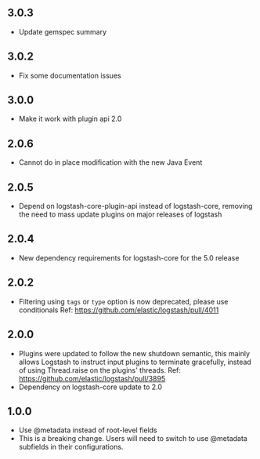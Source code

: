 ## 3.0.3
  - Update gemspec summary

## 3.0.2
  - Fix some documentation issues

## 3.0.0
 - Make it work with plugin api 2.0

## 2.0.6
  - Cannot do in place modification with the new Java Event

## 2.0.5
  - Depend on logstash-core-plugin-api instead of logstash-core, removing the need to mass update plugins on major releases of logstash

## 2.0.4
  - New dependency requirements for logstash-core for the 5.0 release

## 2.0.2
 - Filtering using `tags` or `type` option is now deprecated, please use conditionals Ref: https://github.com/elastic/logstash/pull/4011

## 2.0.0
 - Plugins were updated to follow the new shutdown semantic, this mainly allows Logstash to instruct input plugins to terminate gracefully, 
   instead of using Thread.raise on the plugins' threads. Ref: https://github.com/elastic/logstash/pull/3895
 - Dependency on logstash-core update to 2.0

## 1.0.0
  - Use @metadata instead of root-level fields
  - This is a breaking change.  Users will need to switch to use @metadata subfields in their configurations.

